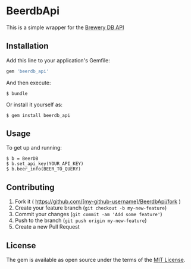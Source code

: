 # BeerdbApi

This is a simple wrapper for the [Brewery DB API](http://www.brewerydb.com/) 

## Installation

Add this line to your application's Gemfile:

```ruby
gem 'beerdb_api'
```

And then execute:

    $ bundle

Or install it yourself as:

    $ gem install beerdb_api

## Usage

To get up and running:

    $ b = BeerDB
    $ b.set_api_key(YOUR_API_KEY)
    $ b.beer_info(BEER_TO_QUERY)

## Contributing

1. Fork it ( https://github.com/[my-github-username]/BeerdbApi/fork )
2. Create your feature branch (`git checkout -b my-new-feature`)
3. Commit your changes (`git commit -am 'Add some feature'`)
4. Push to the branch (`git push origin my-new-feature`)
5. Create a new Pull Request


## License

The gem is available as open source under the terms of the [MIT License](http://opensource.org/licenses/MIT).

